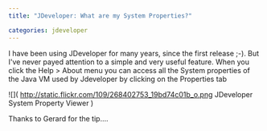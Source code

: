 ```yaml
---
title: "JDeveloper: What are my System Properties?"

categories: jdeveloper
---
```

I have been using JDeveloper
for many years, since the first release ;-). But I've never payed
attention to a simple and very useful feature. When you click the Help
&gt; About menu you can access all the System properties of the
Java VM used by Jdeveloper  by clicking on the Properties tab

![]( http://static.flickr.com/109/268402753_19bd74c01b_o.png  JDeveloper System Property Viewer )

Thanks to Gerard for the tip....
